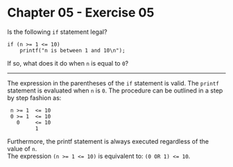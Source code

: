 # Chapter 05 - Exercise 05

Is the following `if` statement legal?

```
if (n >= 1 <= 10)
    printf("n is between 1 and 10\n");
```

If so, what does it do when `n` is equal to `0`?

---

The expression in the parentheses of the `if` statement is valid. The `printf` statement is evaluated when `n` is `0`. The procedure can be outlined in a step by step fashion as: 

```
 n >= 1  <= 10
 0 >= 1  <= 10
   0     <= 10
         1
```

Furthermore, the printf statement is always executed regardless of the value of `n`.  
The expression `(n >= 1 <= 10)` is equivalent to: `(0 OR 1) <= 10`.
